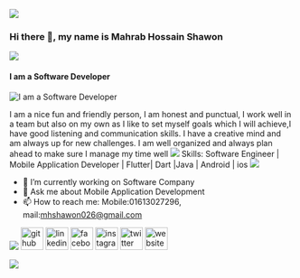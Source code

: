 <a href="https://github.com/404"><img src="https://user-images.githubusercontent.com/73097560/115834477-dbab4500-a447-11eb-908a-139a6edaec5c.gif"></a>

### Hi there 👋, my name is Mahrab Hossain Shawon 

<a href="https://github.com/404"><img src="https://user-images.githubusercontent.com/73097560/115834477-dbab4500-a447-11eb-908a-139a6edaec5c.gif"></a>

#### I am a Software Developer
![I am a Software Developer](https://media-exp1.licdn.com/dms/image/C5616AQG0pohoMKgQBg/profile-displaybackgroundimage-shrink_200_800/0/1658312594852?e=1668643200&v=beta&t=gjhiCfvu89H7KuQh7S9oEZTrlwXEnbxXQUhWaEoUjmE)

I am a nice fun and friendly person, I am honest 
and punctual, I work well in a team but also on
my own as I like to set myself goals which I will
achieve,I have good listening and communication
skills. I have a creative mind and am always up 
for new challenges. I am well organized and 
always plan ahead to make sure I manage my 
time well
<a href="https://github.com/404"><img src="https://user-images.githubusercontent.com/73097560/115834477-dbab4500-a447-11eb-908a-139a6edaec5c.gif"></a>
Skills: Software Engineer | Mobile Application Developer | Flutter| Dart |Java | Android | ios
<a href="https://github.com/404"><img src="https://user-images.githubusercontent.com/73097560/115834477-dbab4500-a447-11eb-908a-139a6edaec5c.gif"></a>
- 🔭 I’m currently working on Software Company 
- 💬 Ask me about Mobile Application Development 
- 📫 How to reach me: Mobile:01613027296,   mail:mhshawon026@gmail.com 

<a href="https://github.com/404"><img src="https://user-images.githubusercontent.com/73097560/115834477-dbab4500-a447-11eb-908a-139a6edaec5c.gif"></a>
[<img src='https://cdn.jsdelivr.net/npm/simple-icons@3.0.1/icons/github.svg' alt='github' height='40'>](https://github.com/https://www.github.com/mahrabshawon)  [<img src='https://cdn.jsdelivr.net/npm/simple-icons@3.0.1/icons/linkedin.svg' alt='linkedin' height='40'>](https://www.linkedin.com/in/https://www.linkedin.com/in/mahrab-hossain-shawon-25986018a//)  [<img src='https://cdn.jsdelivr.net/npm/simple-icons@3.0.1/icons/facebook.svg' alt='facebook' height='40'>](https://www.facebook.com/https://www.facebook.com/shawon.adnann)  [<img src='https://cdn.jsdelivr.net/npm/simple-icons@3.0.1/icons/instagram.svg' alt='instagram' height='40'>](https://www.instagram.com/https://www.instagram.com/mahrabshawon/)  [<img src='https://cdn.jsdelivr.net/npm/simple-icons@3.0.1/icons/twitter.svg' alt='twitter' height='40'>](https://twitter.com/https://www.twitter.com/mahrab_shawon)  [<img src='https://cdn.jsdelivr.net/npm/simple-icons@3.0.1/icons/icloud.svg' alt='website' height='40'>](https://mahrabshawon.github.io/shawon.xyz/)  

<a href="https://github.com/404"><img src="https://user-images.githubusercontent.com/73097560/115834477-dbab4500-a447-11eb-908a-139a6edaec5c.gif"></a>
